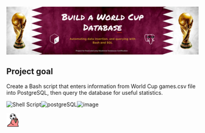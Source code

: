 

![Qatar_2022_banner](https://github.com/z-bj/fifa_world_cup_DB/blob/master/assets_fwc_db/fifa_world_cup_db.png)




## Project goal
Create a Bash script that enters information from World Cup games.csv file into PostgreSQL, then query the database for useful statistics.


![Shell Script](https://img.shields.io/badge/shell_script-%23121011.svg?style=for-the-badge&logo=gnu-bash&logoColor=white)![postgreSQL](https://camo.githubusercontent.com/281c069a2703e948b536500b9fd808cb4fb2496b3b66741db4013a2c89e91986/68747470733a2f2f696d672e736869656c64732e696f2f62616467652f506f737467726553514c2d3331363139323f7374796c653d666f722d7468652d6261646765266c6f676f3d706f737467726573716c266c6f676f436f6c6f723d7768697465)![image](https://img.shields.io/badge/FIFA-B7312F?style=for-the-badge&logo=fifa&logoColor=white)



<img src="https://github.com/z-bj/fifa_world_cup_DB/blob/master/assets_fwc_db/headingparrot.gif" width="36">



